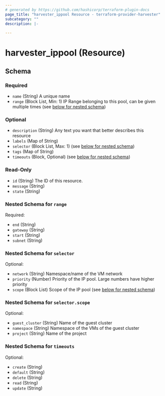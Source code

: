 ```yaml
---
# generated by https://github.com/hashicorp/terraform-plugin-docs
page_title: "harvester_ippool Resource - terraform-provider-harvester"
subcategory: ""
description: |-
  
---
```


# harvester_ippool (Resource)





<!-- schema generated by tfplugindocs -->
## Schema

### Required

- `name` (String) A unique name
- `range` (Block List, Min: 1) IP Range belonging to this pool, can be given multiple times (see [below for nested schema](#nestedblock--range))

### Optional

- `description` (String) Any text you want that better describes this resource
- `labels` (Map of String)
- `selector` (Block List, Max: 1) (see [below for nested schema](#nestedblock--selector))
- `tags` (Map of String)
- `timeouts` (Block, Optional) (see [below for nested schema](#nestedblock--timeouts))

### Read-Only

- `id` (String) The ID of this resource.
- `message` (String)
- `state` (String)

<a id="nestedblock--range"></a>
### Nested Schema for `range`

Required:

- `end` (String)
- `gateway` (String)
- `start` (String)
- `subnet` (String)


<a id="nestedblock--selector"></a>
### Nested Schema for `selector`

Optional:

- `network` (String) Namespace/name of the VM network
- `priority` (Number) Priority of the IP pool. Large numbers have higher priority
- `scope` (Block List) Scope of the IP pool (see [below for nested schema](#nestedblock--selector--scope))

<a id="nestedblock--selector--scope"></a>
### Nested Schema for `selector.scope`

Optional:

- `guest_cluster` (String) Name of the guest cluster
- `namespace` (String) Namespace of the VMs of the guest cluster
- `project` (String) Name of the project



<a id="nestedblock--timeouts"></a>
### Nested Schema for `timeouts`

Optional:

- `create` (String)
- `default` (String)
- `delete` (String)
- `read` (String)
- `update` (String)
